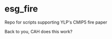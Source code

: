 esg_fire
========

Repo for scripts supporting YLP's CMIP5 fire paper

Back to you, CAH
does this work?